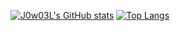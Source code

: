 [![J0w03L's GitHub stats](https://github-readme-stats-b9ggx7afe-j0w03l.vercel.app/api?username=J0w03L&count_private=true&show_icons=true&theme=radical)](https://github.com/anuraghazra/github-readme-stats)
[![Top Langs](https://github-readme-stats-b9ggx7afe-j0w03l.vercel.app/api/top-langs/?username=J0w03L&langs_count=10&theme=radical)](https://github.com/anuraghazra/github-readme-stats)
